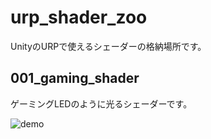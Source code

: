 # urp_shader_zoo

UnityのURPで使えるシェーダーの格納場所です。

## 001_gaming_shader
ゲーミングLEDのように光るシェーダーです。

![demo](https://gyazo.com/e68cb57c2ee78fca74ba7a0e9afe483f/raw)